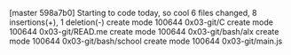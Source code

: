 [master 598a7b0] Starting to code today, so cool
 6 files changed, 8 insertions(+), 1 deletion(-)
 create mode 100644 0x03-git/C
 create mode 100644 0x03-git/READ.me
 create mode 100644 0x03-git/bash/alx
 create mode 100644 0x03-git/bash/school
 create mode 100644 0x03-git/main.js
